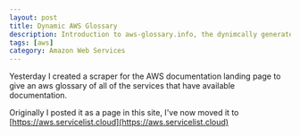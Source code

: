 ```yaml
---
layout: post
title: Dynamic AWS Glossary
description: Introduction to aws-glossary.info, the dynimcally generated AWS Glossary of services
tags: [aws]
category: Amazon Web Services
---
```


Yesterday I created a scraper for the AWS documentation landing page to give an aws glossary of all of the services that have available documentation.

Originally I posted it as a page in this site, I've now moved it to [https://aws.servicelist.cloud](https://aws.servicelist.cloud)
